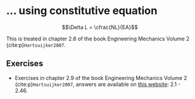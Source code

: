 ```{index} Displacements truss structures; using constitutive equation
```
# ... using constitutive equation

$$\Delta L = \cfrac{NL}{EA}$$

This is treated in chapter 2.6 of the book Engineering Mechanics Volume 2 {cite:p}`Hartsuijker2007`.

## Exercises
- Exercises in chapter 2.9 of the book Engineering Mechanics Volume 2 {cite:p}`Hartsuijker2007`, answers are available on [this website](https://icozct.tudelft.nl/TUD_CT/bookanswers/vol2/Chapter2/): 2.1 - 2.46.